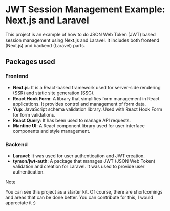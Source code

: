 # JWT Session Management Example: Next.js and Laravel

This project is an example of how to do JSON Web Token (JWT) based session management using Next.js and Laravel. It includes both frontend (Next.js) and backend (Laravel) parts.

## Packages used 

### Frontend
- **Next.js**: It is a React-based framework used for server-side rendering (SSR) and static site generation (SSG).
- **React Hook Form**: A library that simplifies form management in React applications. It provides control and management of form data.
- **Yup**: JavaScript schema validation library. Used with React Hook Form for form validations.
- **React Query**: It has been used to manage API requests.
- **Mantine UI**: A React component library used for user interface components and style management.

### Backend
- **Laravel**: It was used for user authentication and JWT creation.
- **tymon/jwt-auth**: A package that manages JWT (JSON Web Token) validation and creation for Laravel. It was used to provide user authentication.

> [!NOTE]
> You can see this project as a starter kit. Of course, there are shortcomings and areas that can be done better. You can contribute for this, I would appreciate it :)
